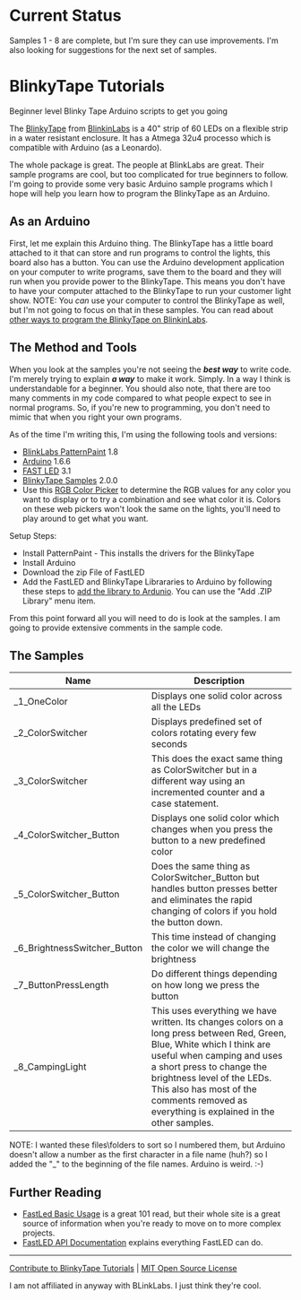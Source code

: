 # Current Status
Samples 1 - 8 are complete, but I'm sure they can use improvements. I'm also 
looking for suggestions for the next set of samples.


# BlinkyTape Tutorials
Beginner level Blinky Tape Arduino scripts to get you going

The [BlinkyTape](http://blinkinlabs.com/blinkytape/) from 
[BlinkinLabs](http://blinkinlabs.com/) is a 40" strip of 60 LEDs on a flexible 
strip in a water resistant enclosure. It has a Atmega 32u4 processo which is 
compatible with Arduino (as a Leonardo).  

The whole package is great. The people at BlinkLabs are great. Their sample 
programs are cool, but too complicated for true beginners to follow. I'm going 
to provide some very basic Arduino sample programs which I hope will help you 
learn how to program the  BlinkyTape as an Arduino.  

## As an Arduino ##
First, let me explain this Arduino thing. The BlinkyTape has a little board 
attached to it that can store and run programs to control the lights, this 
board also has a button. You can use the Arduino development application on 
your computer to write programs, save them to the board and they will run when 
you provide power to the BlinkyTape. This means you don't have to have your 
computer attached to the BlinkyTape to run your customer light show. 
NOTE: You _can_ use your computer to control the BlinkyTape as well, but I'm 
not going to focus on that in these samples. You can read about 
[other ways to program the BlinkyTape on BlinkinLabs](http://blinkinlabs.com/blinkytape/).

## The Method and Tools ##

When you look at the samples you're not seeing the _**best way**_ to write 
code. I'm merely trying to explain _**a way**_ to make it work. Simply. In a 
way I think is understandable for a beginner. You should also note, that there 
are too many comments in my code compared to what people expect to see in 
normal programs. So, if you're new to programming, you don't need to mimic 
that when you right your own programs.

As of the time I'm writing this, I'm using the following tools and versions:

* [BlinkLabs PatternPaint](http://blinkinlabs.com/blinkytape/patternpaint/) 1.8
* [Arduino](https://www.arduino.cc/en/Main/Software) 1.6.6
* [FAST LED](https://github.com/FastLED/FastLED/releases) 3.1
* [BlinkyTape Samples](https://github.com/Blinkinlabs/BlinkyTape_Arduino/releases) 2.0.0
* Use this [RGB Color Picker](http://www.rapidtables.com/web/color/RGB_Color.htm) 
to determine the RGB values for any color you want to display or to try a 
combination and see what color it is. Colors on these web pickers won't look 
the same on the lights, you'll need to play around to get what you want.

Setup Steps:

* Install PatternPaint - This installs the drivers for the BlinkyTape
* Install Arduino
* Download the zip File of FastLED
* Add the FastLED and BlinkyTape Librararies to Arduino by following these 
steps to [add the library to Ardunio](https://www.arduino.cc/en/Guide/Libraries). 
You can use the "Add .ZIP Library" menu item.

From this point forward all you will need to do is look at the samples. I am 
going to provide extensive comments in the sample code. 

## The Samples ##

Name | Description
--- | --- 
_1_OneColor | Displays one solid color across all the LEDs
_2_ColorSwitcher | Displays predefined set of colors rotating every few seconds
_3_ColorSwitcher | This does the exact same thing as ColorSwitcher but in a different way using an incremented counter and a case statement.
_4_ColorSwitcher_Button | Displays one solid color which changes when you press the button to a new predefined color
_5_ColorSwitcher_Button | Does the same thing as ColorSwitcher_Button but handles button presses better and eliminates the rapid changing of colors if you hold the button down.
_6_BrightnessSwitcher_Button | This time instead of changing the color we will change the brightness
_7_ButtonPressLength | Do different things depending on how long we press the button
_8_CampingLight | This uses everything we have written. Its changes colors on a long press between Red, Green, Blue, White which I think are useful when camping and uses a short press to change the brightness level of the LEDs. This also has most of the comments removed as everything is explained in the other samples.

NOTE: I wanted these files\folders to sort so I numbered them, but Arduino
doesn't allow a number as the first character in a file name (huh?) so I added
the "_" to the beginning of the file names. Arduino is weird. :-)

## Further Reading ##

* [FastLed Basic Usage](https://github.com/FastLED/FastLED/wiki/Basic-usage) 
is a great 101 read, but their whole site is a great source of information 
when you're ready to move on to more complex projects.
* [FastLED API Documentation](http://fastled.io/docs/3.1/functions.html) 
explains everything FastLED can do.

---
[Contribute to BlinkyTape Tutorials](CONTRIBUTING.md) | [MIT Open Source License](LICENSE.md)  

I am not affiliated in anyway with BLinkLabs. I just think they're cool.
